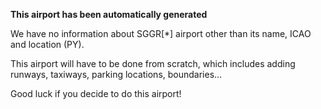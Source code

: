 **This airport has been automatically generated**

We have no information about SGGR[*] airport other than its name, ICAO and location (PY).

This airport will have to be done from scratch, which includes adding runways, taxiways, parking locations, boundaries...

Good luck if you decide to do this airport!